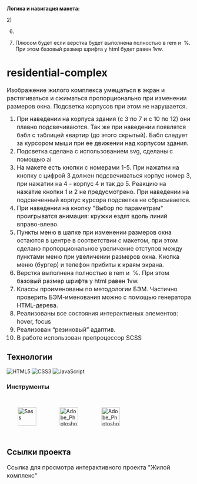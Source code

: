 **Логика и навигация макета:**



2) 



6) 

7) Плюсом будет если верстка будет выполнена полностью в rem и  %. При этом базовый размер шрифта у html будет равен 1vw.


# residential-complex

<p fr-original-style="" style="margin-top: 0px; margin-bottom: 12px; color: var(--ui-sb-color-text-main); box-sizing: border-box; font-size: 16px; line-height: 22px;">Изображение жилого комплекса умещаться в экран и растягиваться и сжиматься пропорционально при изменении размеров окна. Подсветка корпусов при этом не нарушается.</p>

<ol fr-original-style="" style="margin-top: 0px; margin-bottom: 1rem; box-sizing: border-box; font-size: 16px; line-height: 22px;">
<li fr-original-style="" style="box-sizing: border-box;">При наведении на корпуса здания (с 3 по 7 и с 10 по 12) они плавно подсвечиваются. Так же при наведении  появлятся бабл с таблицей квартир (до этого скрытый). Бабл следует за курсором мыши при ее движении над корпусом здания. </li>
<li fr-original-style="" style="box-sizing: border-box;">Подсветка сделана с использованием svg, сделаны с помощью ai</li>
<li fr-original-style="" style="box-sizing: border-box;"> <a fr-original-style="" href="https://gusevanadezhda.github.io./residential-complex/Flats2" rel="noopener noreferrer" style="user-select: auto; text-decoration: none; box-sizing: border-box;" target="_blank">На макете</a>  есть кнопки с номерами 1-5. При нажатии на кнопку с цифрой 3 должен подсвечиваться корпус номер 3, при нажатии на 4 - корпус 4 и так до 5. Реакцию на нажатие кнопки 1 и 2 не предусмотрено. При наведении на подсвеченный корпус курсора подсветка не сбрасывается.</li>
<li fr-original-style="" style="box-sizing: border-box;"> При наведении на кнопку "Выбор по параметрам" проигрыватся анимация: кружки ездят вдоль линий вправо-влево. </li>
<li fr-original-style="" style="box-sizing: border-box;"> Пункты меню в шапке при изменении размеров окна остаются в центре в соответствии с макетом, при этом сделано пропорциональное увеличение отступов между пунктами меню при увеличении размеров окна. Кнопка меню (бургер) и телефон прибиты к краям экрана. </li>
<li fr-original-style="" style="box-sizing: border-box;"> Верстка выполнена полностью в rem и  %. При этом базовый размер шрифта у html равен 1vw. </li>
<li fr-original-style="" style="box-sizing: border-box;">Классы проименованы по методологии БЭМ. Частично проверить БЭМ-именования можно с помощью&nbsp;<a fr-original-style="" href="https://yoksel.github.io/html-tree/" rel="noopener noreferrer" style="user-select: auto; text-decoration: none; box-sizing: border-box;" target="_blank">генератора HTML-дерева</a>.</li>
<li fr-original-style="" style="box-sizing: border-box;">Реализованы все состояния интерактивных элементов: hover, focus</li>
<li fr-original-style="" style="box-sizing: border-box;">Реализован “резиновый” адаптив.</li>
<li fr-original-style="" style="box-sizing: border-box;"> В работе использован препроцессор SCSS</li>
</ol>

## Технологии
![HTML5](https://img.shields.io/badge/-HTML5-e34f26?logo=html5&logoColor=white)
![CSS3](https://img.shields.io/badge/-CSS3-1572b6?logo=css3&logoColor=white)
![JavaScript](https://img.shields.io/badge/-JavaScript-f7df1e?logo=javaScript&logoColor=black)

### Инструменты
<a href="https://sass-scss.ru/" target="_blank"><img style="margin: 30px" src="https://sass-scss.ru/assets/img/logos/logo-b6e1ef6e.svg" alt="Sass" height="50" /></a>
<a href="https://www.adobe.com/ru/products/photoshop.html" target="_blank"><img style="margin: 30px" src="https://upload.wikimedia.org/wikipedia/commons/thumb/a/af/Adobe_Photoshop_CC_icon.svg/123px-Adobe_Photoshop_CC_icon.svg.png" alt="Adobe_Photoshop" height="50" /></a> 
<a href="https://www.adobe.com/ru/products/illustrator.html" target="_blank"><img style="margin: 30px" src="https://upload.wikimedia.org/wikipedia/commons/thumb/f/fb/Adobe_Illustrator_CC_icon.svg/123px-Adobe_Illustrator_CC_icon.svg.png" alt="Adobe_Photoshop" height="50" /></a>

## Ссылки проекта

<p fr-original-style="" style="margin-top: 0px; margin-bottom: 12px; color: var(--ui-sb-color-text-main); box-sizing: border-box; font-size: 16px; line-height: 22px;">Ссылка для просмотра интерактивного проекта <a fr-original-style="" href="https://gusevanadezhda.github.io./residential-complex/" rel="noopener noreferrer" style="user-select: auto; text-decoration: none; box-sizing: border-box;" target="_blank"> "Жилой комплекс"</a></p>